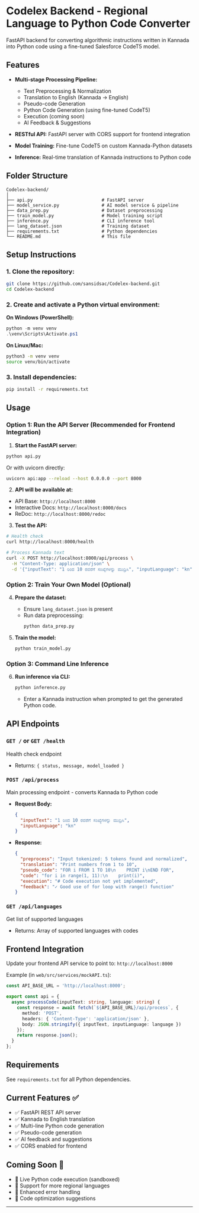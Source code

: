 # Codelex Backend - Regional Language to Python Code Converter

FastAPI backend for converting algorithmic instructions written in Kannada into Python code using a fine-tuned Salesforce CodeT5 model.

## Features

- **Multi-stage Processing Pipeline:**
  - Text Preprocessing & Normalization
  - Translation to English (Kannada → English)
  - Pseudo-code Generation
  - Python Code Generation (using fine-tuned CodeT5)
  - Execution (coming soon)
  - AI Feedback & Suggestions

- **RESTful API:** FastAPI server with CORS support for frontend integration
- **Model Training:** Fine-tune CodeT5 on custom Kannada-Python datasets
- **Inference:** Real-time translation of Kannada instructions to Python code

## Folder Structure

```
Codelex-backend/
│
├── api.py                          # FastAPI server
├── model_service.py                # AI model service & pipeline
├── data_prep.py                    # Dataset preprocessing
├── train_model.py                  # Model training script
├── inference.py                    # CLI inference tool
├── lang_dataset.json               # Training dataset
├── requirements.txt                # Python dependencies
└── README.md                       # This file
```

## Setup Instructions

### 1. Clone the repository:
```bash
git clone https://github.com/sansidsac/Codelex-backend.git
cd Codelex-backend
```

### 2. Create and activate a Python virtual environment:

**On Windows (PowerShell):**
```powershell
python -m venv venv
.\venv\Scripts\Activate.ps1
```

**On Linux/Mac:**
```bash
python3 -m venv venv
source venv/bin/activate
```

### 3. Install dependencies:
```bash
pip install -r requirements.txt
```

## Usage

### Option 1: Run the API Server (Recommended for Frontend Integration)

1. **Start the FastAPI server:**
```bash
python api.py
```

Or with uvicorn directly:
```bash
uvicorn api:app --reload --host 0.0.0.0 --port 8000
```

2. **API will be available at:**
- API Base: `http://localhost:8000`
- Interactive Docs: `http://localhost:8000/docs`
- ReDoc: `http://localhost:8000/redoc`

3. **Test the API:**
```bash
# Health check
curl http://localhost:8000/health

# Process Kannada text
curl -X POST http://localhost:8000/api/process \
  -H "Content-Type: application/json" \
  -d '{"inputText": "1 ರಿಂದ 10 ರವರೆಗೆ ಸಂಖ್ಯೆಗಳನ್ನು ಮುದ್ರಿಸಿ", "inputLanguage": "kn"}'
```

### Option 2: Train Your Own Model (Optional)

4. **Prepare the dataset:**
   - Ensure `lang_dataset.json` is present
   - Run data preprocessing:
     ```bash
     python data_prep.py
     ```

5. **Train the model:**
   ```bash
   python train_model.py
   ```

### Option 3: Command Line Inference

6. **Run inference via CLI:**
   ```bash
   python inference.py
   ```
   - Enter a Kannada instruction when prompted to get the generated Python code.

## API Endpoints

### `GET /` or `GET /health`
Health check endpoint
- Returns: `{ status, message, model_loaded }`

### `POST /api/process`
Main processing endpoint - converts Kannada to Python code
- **Request Body:**
  ```json
  {
    "inputText": "1 ರಿಂದ 10 ರವರೆಗೆ ಸಂಖ್ಯೆಗಳನ್ನು ಮುದ್ರಿಸಿ",
    "inputLanguage": "kn"
  }
  ```
- **Response:**
  ```json
  {
    "preprocess": "Input tokenized: 5 tokens found and normalized",
    "translation": "Print numbers from 1 to 10",
    "pseudo_code": "FOR i FROM 1 TO 10\n    PRINT i\nEND FOR",
    "code": "for i in range(1, 11):\n    print(i)",
    "execution": "# Code execution not yet implemented",
    "feedback": "✓ Good use of for loop with range() function"
  }
  ```

### `GET /api/languages`
Get list of supported languages
- Returns: Array of supported languages with codes

## Frontend Integration

Update your frontend API service to point to: `http://localhost:8000`

Example (in `web/src/services/mockAPI.ts`):
```typescript
const API_BASE_URL = 'http://localhost:8000';

export const api = {
  async processCode(inputText: string, language: string) {
    const response = await fetch(`${API_BASE_URL}/api/process`, {
      method: 'POST',
      headers: { 'Content-Type': 'application/json' },
      body: JSON.stringify({ inputText, inputLanguage: language })
    });
    return response.json();
  }
};
```

## Requirements

See `requirements.txt` for all Python dependencies.

## Current Features ✅

- ✅ FastAPI REST API server
- ✅ Kannada to English translation
- ✅ Multi-line Python code generation
- ✅ Pseudo-code generation
- ✅ AI feedback and suggestions
- ✅ CORS enabled for frontend

## Coming Soon 🚧

- 🚧 Live Python code execution (sandboxed)
- 🚧 Support for more regional languages
- 🚧 Enhanced error handling
- 🚧 Code optimization suggestions

---

